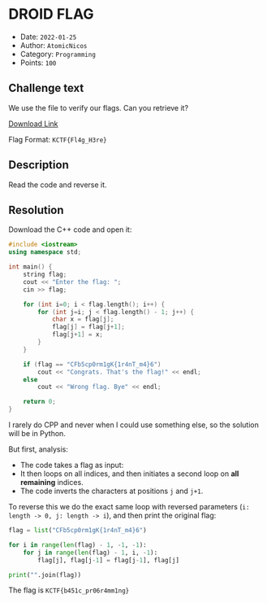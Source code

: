 # DROID FLAG

- Date: `2022-01-25`
- Author: `AtomicNicos`
- Category: `Programming`
- Points: `100`

## Challenge text

We use the file to verify our flags. Can you retrieve it?

[Download Link](https://kctf2022.nstechvalley.com/knight-ctf-2022-challenges/Programming/Loop%20In%20A%20Loop/flag.cpp)

Flag Format: `KCTF{Fl4g_H3re}`

## Description

Read the code and reverse it.

## Resolution

Download the C++ code and open it:

```cpp
#include <iostream>
using namespace std;

int main() {
    string flag;
    cout << "Enter the flag: ";
    cin >> flag;

    for (int i=0; i < flag.length(); i++) {
        for (int j=i; j < flag.length() - 1; j++) {
            char x = flag[j];
            flag[j] = flag[j+1];
            flag[j+1] = x;
        }
    }

    if (flag == "CFb5cp0rm1gK{1r4nT_m4}6")
        cout << "Congrats. That's the flag!" << endl;
    else
        cout << "Wrong flag. Bye" << endl;

    return 0;
}
```

I rarely do CPP and never when I could use something else, so the solution will be in Python.

But first, analysis:

- The code takes a flag as input:
- It then loops on all indices, and then initiates a second loop on **all remaining** indices.
- The code inverts the characters at positions `j` and `j+1`.

To reverse this we do the exact same loop with reversed parameters (`i: length -> 0, j: length -> i`), and then print the original flag:

```py
flag = list("CFb5cp0rm1gK{1r4nT_m4}6")

for i in range(len(flag) - 1, -1, -1):
    for j in range(len(flag) - 1, i, -1):
        flag[j], flag[j-1] = flag[j-1], flag[j]

print("".join(flag))
```

The flag is `KCTF{b451c_pr06r4mm1ng}`
